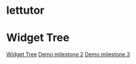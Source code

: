 # lettutor

# Widget Tree

[Widget Tree](https://drive.google.com/file/d/1kT-61AUgJW-0iSFfk3BsU5ajlLGKkzfP/view?usp=sharing)
[Demo milestone 2](https://youtu.be/Z-EL6-tiPAM)
[Demo milestone 3](https://youtu.be/lWZEEK5qmeM)